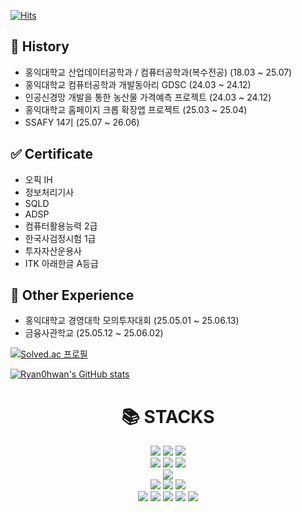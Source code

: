 [![Hits](https://hits.seeyoufarm.com/api/count/incr/badge.svg?url=https%3A%2F%2Fgithub.com%2Fgjbae1212%2Fhit-counter)](https://hits.seeyoufarm.com)

## 📅 History
* 홍익대학교 산업데이터공학과 / 컴퓨터공학과(복수전공) (18.03 ~ 25.07)
* 홍익대학교 컴퓨터공학과 개발동아리 GDSC (24.03 ~ 24.12)
* 인공신경망 개발을 통한 농산물 가격예측 프로젝트 (24.03 ~ 24.12)
* 홍익대학교 홈페이지 크롭 확장앱 프로젝트 (25.03 ~ 25.04)
* SSAFY 14기 (25.07 ~ 26.06)

## ✅ Certificate
* 오픽 IH
* 정보처리기사
* SQLD
* ADSP
* 컴퓨터활용능력 2급
* 한국사검정시험 1급
* 투자자산운용사
* ITK 아래한글 A등급
  
## 🎯 Other Experience
* 홍익대학교 경영대학 모의투자대회 (25.05.01 ~ 25.06.13)  
* 금융사관학교 (25.05.12 ~ 25.06.02)   


[![Solved.ac 프로필](http://mazassumnida.wtf/api/generate_badge?boj=namu3864)](https://solved.ac/namu3864)

[![Ryan0hwan's GitHub stats](https://github-readme-stats.vercel.app/api?username=Ryan0hwan&show_icons=true)](https://github-readme-streak-stats.herokuapp.com/?user=Ryan0hwan&theme=highcontrast&hide_border=true)


<div align=center><h1>📚 STACKS</h1></div>

<div align=center> 
  <img src="https://img.shields.io/badge/java-007396?style=for-the-badge&logo=java&logoColor=white"> 
  <img src="https://img.shields.io/badge/python-3776AB?style=for-the-badge&logo=python&logoColor=white">
  <img src="https://img.shields.io/badge/R-3776AB?style=for-the-badge&logo=R&logoColor=white">
  <br>

  <img src="https://img.shields.io/badge/html5-E34F26?style=for-the-badge&logo=html5&logoColor=white"> 
  <img src="https://img.shields.io/badge/css-1572B6?style=for-the-badge&logo=css3&logoColor=white"> 
  <img src="https://img.shields.io/badge/javascript-F7DF1E?style=for-the-badge&logo=javascript&logoColor=black">
  <br>

  <img src="https://img.shields.io/badge/mysql-4479A1?style=for-the-badge&logo=mysql&logoColor=white">
  <br>
  
  <img src="https://img.shields.io/badge/spring-6DB33F?style=for-the-badge&logo=spring&logoColor=white"> 
  <img src="https://img.shields.io/badge/linux-FCC624?style=for-the-badge&logo=linux&logoColor=black"> 
  <img src="https://img.shields.io/badge/amazonaws-232F3E?style=for-the-badge&logo=amazonaws&logoColor=white">
  <br>

  <img src="https://img.shields.io/badge/notion-F7DF1E?style=for-the-badge&logo=notion&logoColor=black">
  <img src="https://img.shields.io/badge/github-181717?style=for-the-badge&logo=github&logoColor=white">
  <img src="https://img.shields.io/badge/git-F05032?style=for-the-badge&logo=git&logoColor=white">
  <img src="https://img.shields.io/badge/docker-181717?style=for-the-badge&logo=docker&logoColor=white">
  <img src="https://img.shields.io/badge/kubernates-F05032?style=for-the-badge&logo=kubernates&logoColor=white">
  <br>
</div>
